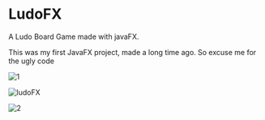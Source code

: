 # LudoFX

A Ludo Board Game made with javaFX.  

This was my first JavaFX project, made a long time ago. So excuse me for the ugly code 

![1](https://user-images.githubusercontent.com/46753769/73024012-f3eb7900-3e2c-11ea-895b-9a65cdb10af8.jpg)

![ludoFX](https://user-images.githubusercontent.com/46753769/73025421-d7047500-3e2f-11ea-92bf-04c8bc08c303.gif)


![2](https://user-images.githubusercontent.com/46753769/73024013-f3eb7900-3e2c-11ea-8f99-51ecb079ca90.jpg)

